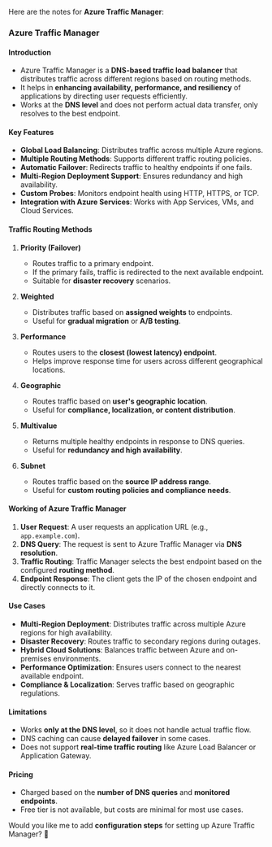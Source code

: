 Here are the notes for **Azure Traffic Manager**:  

### **Azure Traffic Manager**  

#### **Introduction**  
- Azure Traffic Manager is a **DNS-based traffic load balancer** that distributes traffic across different regions based on routing methods.  
- It helps in **enhancing availability, performance, and resiliency** of applications by directing user requests efficiently.  
- Works at the **DNS level** and does not perform actual data transfer, only resolves to the best endpoint.  

#### **Key Features**  
- **Global Load Balancing**: Distributes traffic across multiple Azure regions.  
- **Multiple Routing Methods**: Supports different traffic routing policies.  
- **Automatic Failover**: Redirects traffic to healthy endpoints if one fails.  
- **Multi-Region Deployment Support**: Ensures redundancy and high availability.  
- **Custom Probes**: Monitors endpoint health using HTTP, HTTPS, or TCP.  
- **Integration with Azure Services**: Works with App Services, VMs, and Cloud Services.  

#### **Traffic Routing Methods**  
1. **Priority (Failover)**  
   - Routes traffic to a primary endpoint.  
   - If the primary fails, traffic is redirected to the next available endpoint.  
   - Suitable for **disaster recovery** scenarios.  

2. **Weighted**  
   - Distributes traffic based on **assigned weights** to endpoints.  
   - Useful for **gradual migration** or **A/B testing**.  

3. **Performance**  
   - Routes users to the **closest (lowest latency) endpoint**.  
   - Helps improve response time for users across different geographical locations.  

4. **Geographic**  
   - Routes traffic based on **user's geographic location**.  
   - Useful for **compliance, localization, or content distribution**.  

5. **Multivalue**  
   - Returns multiple healthy endpoints in response to DNS queries.  
   - Useful for **redundancy and high availability**.  

6. **Subnet**  
   - Routes traffic based on the **source IP address range**.  
   - Useful for **custom routing policies and compliance needs**.  

#### **Working of Azure Traffic Manager**  
1. **User Request**: A user requests an application URL (e.g., `app.example.com`).  
2. **DNS Query**: The request is sent to Azure Traffic Manager via **DNS resolution**.  
3. **Traffic Routing**: Traffic Manager selects the best endpoint based on the configured **routing method**.  
4. **Endpoint Response**: The client gets the IP of the chosen endpoint and directly connects to it.  

#### **Use Cases**  
- **Multi-Region Deployment**: Distributes traffic across multiple Azure regions for high availability.  
- **Disaster Recovery**: Routes traffic to secondary regions during outages.  
- **Hybrid Cloud Solutions**: Balances traffic between Azure and on-premises environments.  
- **Performance Optimization**: Ensures users connect to the nearest available endpoint.  
- **Compliance & Localization**: Serves traffic based on geographic regulations.  

#### **Limitations**  
- Works **only at the DNS level**, so it does not handle actual traffic flow.  
- DNS caching can cause **delayed failover** in some cases.  
- Does not support **real-time traffic routing** like Azure Load Balancer or Application Gateway.  

#### **Pricing**  
- Charged based on the **number of DNS queries** and **monitored endpoints**.  
- Free tier is not available, but costs are minimal for most use cases.  

Would you like me to add **configuration steps** for setting up Azure Traffic Manager? 🚀